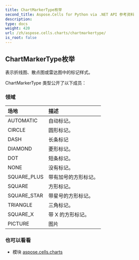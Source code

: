```yaml
---
title: ChartMarkerType枚举
second_title: Aspose.Cells for Python via .NET API 参考资料
description:
type: docs
weight: 420
url: /zh/aspose.cells.charts/chartmarkertype/
is_root: false
---
```

## ChartMarkerType枚举
表示折线图、散点图或雷达图中的标记样式。



ChartMarkerType 类型公开了以下成员：

### 领域
|场地|描述|
| :- | :- |
| AUTOMATIC |自动标记。|
| CIRCLE |圆形标记。|
| DASH |长条标记|
| DIAMOND |菱形标记。|
| DOT |短条标记。|
| NONE |没有标记。|
| SQUARE_PLUS |带有加号的方形标记。|
| SQUARE |方形标记。|
| SQUARE_STAR |带星号的方形标记。|
| TRIANGLE |三角标记。|
| SQUARE_X |带 X 的方形标记。|
| PICTURE |图片|



### 也可以看看
* 模块 [aspose.cells.charts](..)

